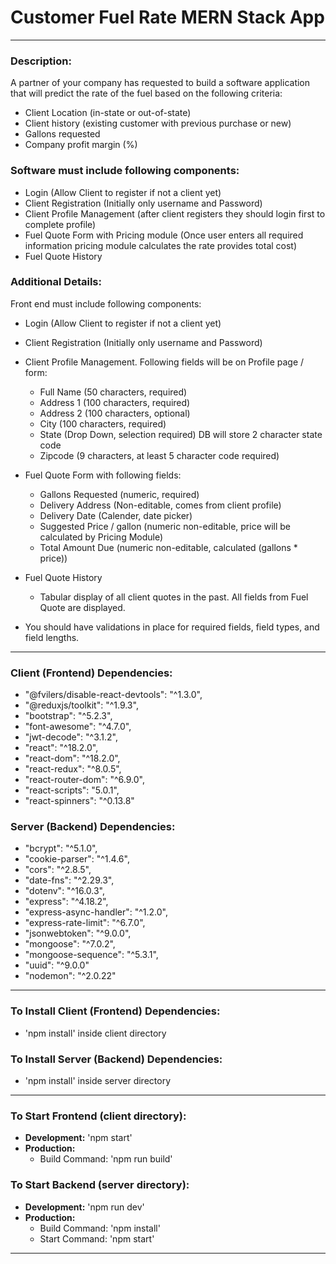 # Customer Fuel Rate MERN Stack App

---

### Description:
A partner of your company has requested to build a software application that will predict the rate of the fuel based on the following criteria:
- Client Location (in-state or out-of-state)
- Client history (existing customer with previous purchase or new)
- Gallons requested
- Company profit margin (%)

### Software must include following components:
- Login (Allow Client to register if not a client yet)
- Client Registration (Initially only username and Password)
- Client Profile Management (after client registers they should login first to complete profile)
- Fuel Quote Form with Pricing module (Once user enters all required information pricing module calculates the rate provides total cost)
- Fuel Quote History

### Additional Details:
Front end must include following components:
- Login (Allow Client to register if not a client yet)
- Client Registration (Initially only username and Password)
- Client Profile Management. Following fields will be on Profile page / form:
	- Full Name (50 characters, required)
	- Address 1 (100 characters, required)
	- Address 2 (100 characters, optional)
	- City (100 characters, required)
	- State (Drop Down, selection required) DB will store 2 character state code
	- Zipcode (9 characters, at least 5 character code required)
	
- Fuel Quote Form with following fields:
	- Gallons Requested (numeric, required)
	- Delivery Address (Non-editable, comes from client profile)
	- Delivery Date (Calender, date picker)
	- Suggested Price / gallon (numeric non-editable, price will be calculated by Pricing Module)
	- Total Amount Due (numeric non-editable, calculated (gallons * price))
	
- Fuel Quote History
	- Tabular display of all client quotes in the past. All fields from Fuel Quote are displayed.

- You should have validations in place for required fields, field types, and field lengths. 

---

### Client (Frontend) Dependencies:
* "@fvilers/disable-react-devtools": "^1.3.0",
* "@reduxjs/toolkit": "^1.9.3",
* "bootstrap": "^5.2.3",
* "font-awesome": "^4.7.0",
* "jwt-decode": "^3.1.2",
* "react": "^18.2.0",
* "react-dom": "^18.2.0",
* "react-redux": "^8.0.5",
* "react-router-dom": "^6.9.0",
* "react-scripts": "5.0.1",
* "react-spinners": "^0.13.8"

### Server (Backend) Dependencies:
* "bcrypt": "^5.1.0",
* "cookie-parser": "^1.4.6",
* "cors": "^2.8.5",
* "date-fns": "^2.29.3",
* "dotenv": "^16.0.3",
* "express": "^4.18.2",
* "express-async-handler": "^1.2.0",
* "express-rate-limit": "^6.7.0",
* "jsonwebtoken": "^9.0.0",
* "mongoose": "^7.0.2",
* "mongoose-sequence": "^5.3.1",
* "uuid": "^9.0.0"
* "nodemon": "^2.0.22"

---

### To Install Client (Frontend) Dependencies:
- 'npm install' inside client directory

### To Install Server (Backend) Dependencies:
- 'npm install' inside server directory

---

### To Start Frontend (client directory):
- __Development:__ 'npm start'
- __Production:__
  - Build Command: 'npm run build'

### To Start Backend (server directory):
- __Development:__ 'npm run dev'
- __Production:__
  - Build Command: 'npm install'
  - Start Command: 'npm start'

---
